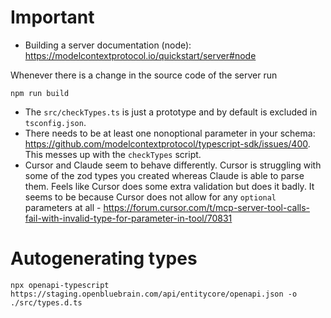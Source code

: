# Important

- Building a server documentation (node): https://modelcontextprotocol.io/quickstart/server#node

Whenever there is a change in the source code of the server run 

```shell
npm run build
```


- The `src/checkTypes.ts` is just a prototype and by default is excluded in `tsconfig.json`. 
- There needs to be at least one nonoptional parameter in your schema: https://github.com/modelcontextprotocol/typescript-sdk/issues/400. This messes up with the `checkTypes` script.
- Cursor and Claude seem to behave differently. Cursor is struggling with some of the zod types you created whereas Claude is able to parse them. Feels like Cursor does some
extra validation but does it badly. It seems to be because Cursor does not allow for any `optional` parameters at all - https://forum.cursor.com/t/mcp-server-tool-calls-fail-with-invalid-type-for-parameter-in-tool/70831

# Autogenerating types

```shell
npx openapi-typescript https://staging.openbluebrain.com/api/entitycore/openapi.json -o ./src/types.d.ts
```

